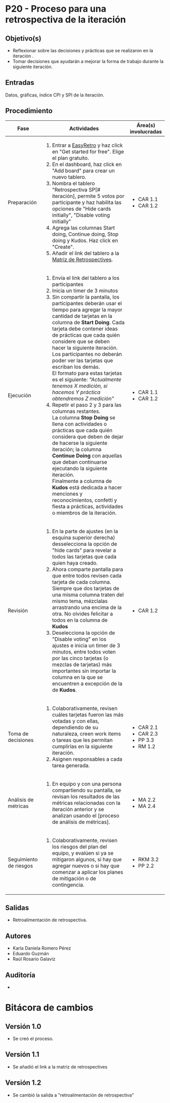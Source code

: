# P20 - Proceso para una retrospectiva de la iteración

## Objetivo(s)
- Reflexionar sobre las decisiones y prácticas que se realizaron en la iteración .
- Tomar decisiones que ayudarán a mejorar la forma de trabajo durante la siguiente iteración.

## Entradas

Datos, gráficas, índice CPI y SPI de la iteración.

## Procedimiento

<table>
  <thead>
    <th>Fase</th>
    <th>Actividades</th>
    <th>Área(s) involucradas</th>
  </thead>

  <tbody>
    <tr>
      <td>Preparación</td>
      <td>
        <ol align="left">
          <li>Entrar a <a href="https://easyretro.io">EasyRetro</a> y haz click en "Get started for free". Elige el plan gratuito.</li>
          <li>En el dashboard, haz click en "Add board" para crear un nuevo tablero. </li>
          <li>Nombra el tablero "Retrospectiva SP[# iteración], permite 5 votos por participante y haz habilita las opciones de "Hide cards initially", "Disable voting initially" </li>
          <li>Agrega las columnas Start doing, Continue doing, Stop doing y Kudos. Haz click en "Create".</li>
          <li>Añadir el link del tablero a la <a href="https://docs.google.com/spreadsheets/d/1uYSPo966wNlzTGg_xeQxHO8dOu2z2sIsBVoq0DF8umo/edit#gid=53563502">Matriz de Retrospectives</a>.</li>
        </ol>
      </td>
      <td>
        <ul>
          <li>CAR 1.1</li>
          <li>CAR 1.2</li>
        </ul>
      </td>
    </tr>
    <tr>
      <td>Ejecución</td>
      <td>
        <ol align="left">
          <li>Envía el link del tablero a los participantes</li>
          <li>Inicia un timer de 3 minutos </li>
          <li>Sin compartir la pantalla, los participantes deberán usar el tiempo para agregar la mayor cantidad de tarjetas en la columna de <b>Start Doing</b>. Cada tarjeta debe contener ideas de prácticas que cada quién considere que se deben hacer la siguiente iteración. Los participantes no deberán poder ver las tarjetas que escriban los demás. <br/>
          El formato para estas tarjetas es el siguiente: <i>"Actualmente tenemos X medición, si hacemos Y práctica obtendremos Z medición"</i></li>
          <li>Repetir el paso 2 y 3 para las columnas restantes. <br/>La columna <b>Stop Doing</b> se llena con actividades o prácticas que cada quién considera que deben de dejar de hacerse la siguiente iteración; la columna <b>Continue Doing</b> con aquellas que deban continuarse ejecutando la siguiente iteración. <br/>Finalmente a columna de <b>Kudos</b> está dedicada a hacer menciones y reconocimientos, confetti y fiesta a prácticas, actividades o miembros de la iteración.</li>
        </ol>
      </td>
      <td>
         <ul>
          <li>CAR 1.1</li>
          <li>CAR 1.2</li>
        </ul>
      </td>
    </tr>
    <tr>
      <td>Revisión</td>
      <td>
        <ol align="left">
          <li>En la parte de ajustes (en la esquina superior derecha) desselecciona la opción de "hide cards" para revelar a todos las tarjetas que cada quien haya creado.</li>
          <li>Ahora comparte pantalla para que entre todos revisen cada tarjeta de cada columna. Siempre que dos tarjetas de una misma columna traten del mismo tema, mézclalas arrastrando una encima de la otra. No olvides felicitar a todos en la columna de <b>Kudos</b></li>
          <li>Deselecciona la opción de "Disable voting" en los ajustes e inicia un timer de 3 minutos, entre todos voten por las cinco tarjetas (o mezclas de tarjetas) más importantes sin importar la columna en la que se encuentren a excepción de la de <b>Kudos</b>.</li>
        </ol>
      </td>
      <td>
        <ul>
          <li>CAR 1.2</li>
        </ul>
      </td>
    </tr>
    <tr>
      <td>Toma de decisiones</td>
      <td>
        <ol align="left">
          <li>Colaborativamente, revisen cuáles tarjetas fueron las más votadas y con ellas, dependiendo de su naturaleza, creen work items o tareas que les permitan cumplirlas en la siguiente iteración.</li>
          <li>Asignen responsables a cada tarea generada.</li>
        </ol>
      </td>
      <td>
        <ul>
          <li>CAR 2.1</li>
          <li>CAR 2.3</li>
          <li>PP 3.3</li>
          <li>RM 1.2</li>
        </ul>
      </td>
    </tr>
    <tr>
      <td>Análisis de métricas</td>
      <td>
        <ol align="left">
          <li>En equipo y con una persona compartiendo su pantalla, se revisan los resultados de las métricas relacionadas con la iteración anterior y se analizan usando el [proceso de análisis de métricas].</li>
        </ol>
      </td>
      <td>
        <ul>
          <li>MA 2.2</li>
          <li>MA 2.4</li>
        </ul>
      </td>
    </tr>
     <tr>
      <td>Seguimiento de riesgos</td>
      <td>
        <ol align="left">
          <li>Colaborativamente, revisen los riesgos del plan del equipo, y evalúen si ya se mitigaron algunos, si hay que agregar nuevos o si hay que comenzar a aplicar los planes de mitigación o de contingencia.</li>
        </ol>
      </td>
      <td>
        <ul>
          <li>RKM 3.2</li>
          <li>PP 2.2</li>
        </ul>
      </td>
    </tr>
  </tbody>
</table>

## Salidas

- Retroalimentación de retrospectiva.

## Autores

- Karla Daniela Romero Pérez
- Eduardo Guzmán
- Raúl Rosario Galaviz

## Auditoría
- 

# Bitácora de cambios

## Versión 1.0
  - Se creó el proceso.

## Versión 1.1
  - Se añadió el link a la matriz de retrospectives

## Versión 1.2
  - Se cambió la salida a "retroalimentación de retrospectiva"


